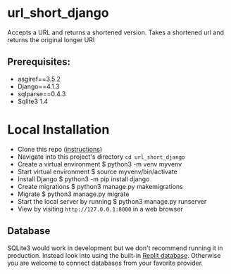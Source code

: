 # url_short_django
Accepts a URL and returns a shortened version.  Takes a shortened url and returns the original longer URl

## Prerequisites:
  * asgiref==3.5.2
  * Django==4.1.3
  * sqlparse==0.4.3
  * Sqlite3 1.4 

# Local Installation
* Clone this repo ([instructions](https://docs.github.com/en/repositories/creating-and-managing-repositories/cloning-a-repository))
* Navigate into this project's directory `cd url_short_django`
* Create a virtual environment $ python3 -m venv myvenv
* Start virtual environment $ source myvenv/bin/activate
* Install Django $ python3 -m pip install django
* Create migrations $ python3 manage.py makemigrations
* Migrate $ python3 manage.py migrate
* Start the local server by running $ python3 manage.py runserver
* View by visiting `http://127.0.0.1:8000` in a web browser


## Database

SQLite3 would work in development but we don't recommend running it in production. Instead look into using the built-in [Replit database](http://docs.replit.com/misc/database). Otherwise you are welcome to connect databases from your favorite provider. 

